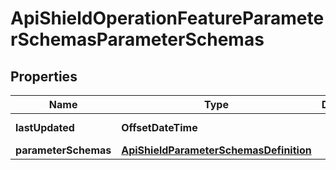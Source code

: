 

# ApiShieldOperationFeatureParameterSchemasParameterSchemas


## Properties

| Name | Type | Description | Notes |
|------------ | ------------- | ------------- | -------------|
|**lastUpdated** | **OffsetDateTime** |  |  [optional] [readonly] |
|**parameterSchemas** | [**ApiShieldParameterSchemasDefinition**](ApiShieldParameterSchemasDefinition.md) |  |  [optional] |



